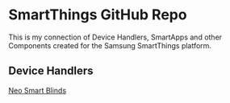 # SmartThings GitHub Repo
This is my connection of Device Handlers, SmartApps and other Components created for the Samsung SmartThings platform.  


## Device Handlers 


[Neo Smart Blinds](/tree/master/devicetypes/vinnyw/neo-smart-blind.src)




